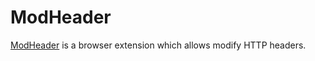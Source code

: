 # ModHeader 

[ModHeader](https://microsoftedge.microsoft.com/addons/detail/modheader-modify-http-h/opgbiafapkbbnbnjcdomjaghbckfkglc) is a browser extension which allows modify HTTP headers.
